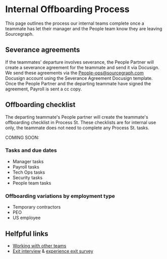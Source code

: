 # Internal Offboarding Process

This page outlines the process our internal teams complete once a teammate has let their manager and the People team know they are leaving Sourcegraph.

## Severance agreements

If the teammates' departure involves severance, the People Partner will create a severance agreement for the teammate and send it via Docusign. 
We send these agreements via the People-ops@sourcegraph.com Docusign account using the Severance Agreement Docusign template. Once the People Partner and the departing teammate have signed the agreement, Payroll is sent a cc copy.

## Offboarding checklist

The departing teammate's People partner will create the teammate's offboarding checklist in Process St. These checklists are for internal use only, the teammate does not need to complete any Process St. tasks.

COMING SOON: 
### Tasks and due dates
- Manager tasks
- Payroll tasks
- Tech Ops tasks
- Security tasks
- People team tasks

### Offboarding variations by employment type

- Temporary contractors
- PEO
- US employee

## Helfpful links
- [Working with other teams](working-with-other-teams.md)
- [Exit interview](../process/leaving.md#exit-interviews) & [experience exit survey](../process/teammate-sentiment/exit-survey.md)
